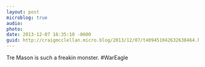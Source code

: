 ```yaml
---
layout: post
microblog: true
audio: 
photo: 
date: 2013-12-07 16:35:10 -0600
guid: http://craigmcclellan.micro.blog/2013/12/07/t409451042632638464.html
---
```

Tre Mason is such a freakin monster. #WarEagle
